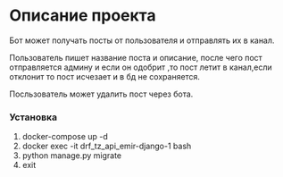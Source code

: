 
# Описание проекта
Бот может получать посты от пользователя и отправлять их в канал.  

Пользователь пишет название поста и описание, после чего пост отправляется админу и если он одобрит ,то пост летит в канал,если отклонит то пост исчезает и в бд не сохраняется.

Посльзователь может удалить пост через бота.

### Установка

1. docker-compose up -d
2. docker exec -it drf_tz_api_emir-django-1 bash 
3. python manage.py migrate
4. exit


